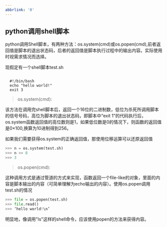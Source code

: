```yaml
---
abbrlink: '0'
---
```

## python调用shell脚本

python调用Shell脚本，有两种方法：os.system(cmd)或os.popen(cmd),前者返回值是脚本的退出状态码，后者的返回值是脚本执行过程中的输出内容。实际使用时视需求情况而选择。 

现假定有一个shell脚本test.sh 

```shell

  #!/bin/bash
  echo "hello world!" 
  exit 3
```
> os.system(cmd):

该方法在调用完shell脚本后，返回一个16位的二进制数，低位为杀死所调用脚本的信号号码，高位为脚本的退出状态码，即脚本中“exit 1”的代码执行后，os.system函数返回值的高位数则是1，如果低位数是0的情况下，则函数的返回值是0×100,换算为10进制得到256。

如果我们需要获得os.system的正确返回值，那使用位移运算可以还原返回值
```python
>>> n = os.system(test.sh) 
>>> n >> 8 
>>> 3
```
> os.popen(cmd):

这种调用方式是通过管道的方式来实现，函数返回一个file-like的对象，里面的内容是脚本输出的内容（可简单理解为echo输出的内容）。使用os.popen调用test.sh的情况 
```python
>>> file = os.popen(test.sh) 
>>> file.read() 
>>> ‘hello world!\n’
```

明显地，像调用"ls"这样的shell命令，应该使用popen的方法来获得内容。